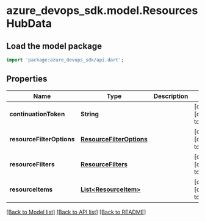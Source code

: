 # azure_devops_sdk.model.ResourcesHubData

## Load the model package
```dart
import 'package:azure_devops_sdk/api.dart';
```

## Properties
Name | Type | Description | Notes
------------ | ------------- | ------------- | -------------
**continuationToken** | **String** |  | [optional] [default to null]
**resourceFilterOptions** | [**ResourceFilterOptions**](ResourceFilterOptions.md) |  | [optional] [default to null]
**resourceFilters** | [**ResourceFilters**](ResourceFilters.md) |  | [optional] [default to null]
**resourceItems** | [**List&lt;ResourceItem&gt;**](ResourceItem.md) |  | [optional] [default to []]

[[Back to Model list]](../README.md#documentation-for-models) [[Back to API list]](../README.md#documentation-for-api-endpoints) [[Back to README]](../README.md)


